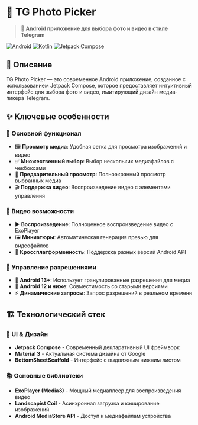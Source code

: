 


# 📸 TG Photo Picker

> 🎯 **Android приложение для выбора фото и видео в стиле Telegram**

[![Android](https://img.shields.io/badge/Platform-Android-green.svg)](https://android.com)
[![Kotlin](https://img.shields.io/badge/Language-Kotlin-blue.svg)](https://kotlinlang.org)
[![Jetpack Compose](https://img.shields.io/badge/UI-Jetpack%20Compose-orange.svg)](https://developer.android.com/jetpack/compose)

## 🌟 Описание

TG Photo Picker — это современное Android приложение, созданное с использованием Jetpack Compose, которое предоставляет интуитивный интерфейс для выбора фото и видео, имитирующий дизайн медиа-пикера Telegram. 
## ✨ Ключевые особенности

### 📱 Основной функционал
- 🖼️ **Просмотр медиа**: Удобная сетка для просмотра изображений и видео
- ✅ **Множественный выбор**: Выбор нескольких медиафайлов с чекбоксами
- 👀 **Предварительный просмотр**: Полноэкранный просмотр выбранных медиа
- 🎬 **Поддержка видео**: Воспроизведение видео с элементами управления

### 🎥 Видео возможности
- ▶️ **Воспроизведение**: Полноценное воспроизведение видео с ExoPlayer
- 🖼️ **Миниатюры**: Автоматическая генерация превью для видеофайлов
- 🔄 **Кроссплатформенность**: Поддержка разных версий Android API

### 🔐 Управление разрешениями
- 📱 **Android 13+**: Использует гранулированные разрешения для медиа
- 📱 **Android 12 и ниже**: Совместимость со старыми версиями
- ⚡ **Динамические запросы**: Запрос разрешений в реальном времени 

## 🏗️ Технологический стек

### 🎨 UI & Дизайн
- **Jetpack Compose** - Современный декларативный UI фреймворк
- **Material 3** - Актуальная система дизайна от Google
- **BottomSheetScaffold** - Интерфейс с выдвижным нижним листом 

### 📚 Основные библиотеки
- **ExoPlayer (Media3)** - Мощный медиаплеер для воспроизведения видео
- **Landscapist Coil** - Асинхронная загрузка и кэширование изображений
- **Android MediaStore API** - Доступ к медиафайлам устройства


